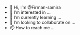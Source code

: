 - 👋 Hi, I’m @Firman-samira
- 👀 I’m interested in ...
- 🌱 I’m currently learning ...
- 💞️ I’m looking to collaborate on ...
- 📫 How to reach me ...

<!---
Firman-samira/Firman-samira is a ✨ special ✨ repository because its `README.md` (this file) appears on your GitHub profile.
You can click the Preview link to take a look at your changes.
--->
